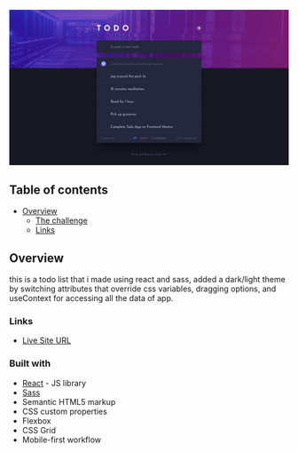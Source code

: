 ![](./screenshot.jpg)

## Table of contents

- [Overview](#overview)
  - [The challenge](#the-challenge)
  - [Links](#links)

## Overview

this is a todo list that i made using react and sass, added a dark/light theme by switching
attributes that override css variables, dragging options, and useContext for accessing all the
data of app.

### Links

- [Live Site URL](https://yacinekahlerras.github.io/todolist/)

### Built with

- [React](https://reactjs.org/) - JS library
- [Sass](https://sass-lang.com/)
- Semantic HTML5 markup
- CSS custom properties
- Flexbox
- CSS Grid
- Mobile-first workflow
